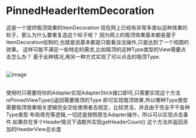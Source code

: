 
# PinnedHeaderItemDecoration
这是一个提供吸顶效果的ItemDecoration
现在网上已经有非常多类似这种效果的轮子，那么为什么要重复造这个轮子呢？
因为网上的吸顶效果基本都是基于ItemDecoration绘制的,也就是说基本都是只能看没法操作,只是达到了一个视图的效果。
这样可能不满足一些特定的需求,比如吸顶的这种Type类型的View需要点击怎么办？
基于此种情况,用另一种方式实现了可以点击的吸顶Type.

<br>![image](https://github.com/boboyuwu/PinnedHeaderItemDecoration/blob/master/pic/ScreenGif.gif)</br>

<br>使用时只需要将你的Adapter实现AdapterStick接口即可,只需要实现这个方法isPinnedViewType()返回需要吸顶的Type
即可实现吸顶效果,所以哪种Type类型需要吸顶效果相关逻辑完全交给使用者去规定，比较灵活，并且由于完全不干各种Type类型
布局填充等逻辑,一切还是按照原生Adapter操作，所以可以实现点击事件.如果存在多个Header情况下请额外实现getHeaderCount()
这个方法并返回添加的HeaderView总长度</br>

